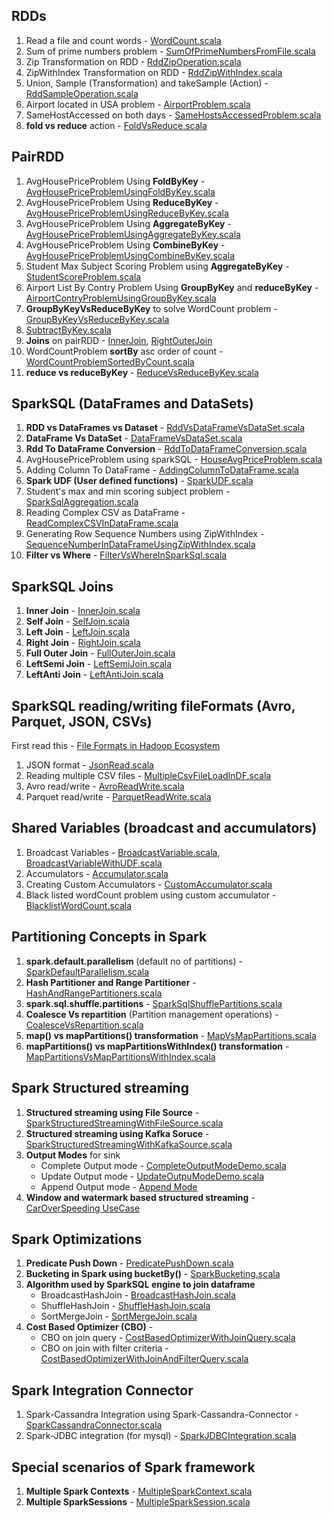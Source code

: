 ## RDDs
1. Read a file and count words - [WordCount.scala](https://github.com/thedevd/techBlog/blob/master/sparkexamples/src/main/scala/com/thedevd/sparkexamples/rdd/WordCount.scala)
2. Sum of prime numbers problem - [SumOfPrimeNumbersFromFile.scala](https://github.com/thedevd/techBlog/blob/master/sparkexamples/src/main/scala/com/thedevd/sparkexamples/rdd/SumOfPrimeNumbersFromFile.scala)
3. Zip Transformation on RDD - [RddZipOperation.scala](https://github.com/thedevd/techBlog/blob/master/sparkexamples/src/main/scala/com/thedevd/sparkexamples/rdd/RddZipOperation.scala)
4. ZipWithIndex Transformation on RDD - [RddZipWithIndex.scala](https://github.com/thedevd/techBlog/blob/master/sparkexamples/src/main/scala/com/thedevd/sparkexamples/rdd/RddZipWithIndex.scala)
5. Union, Sample (Transformation) and takeSample (Action) - [RddSampleOperation.scala](https://github.com/thedevd/techBlog/blob/master/sparkexamples/src/main/scala/com/thedevd/sparkexamples/rdd/RddSampleOperation.scala)
6. Airport located in USA problem - [AirportProblem.scala](https://github.com/thedevd/techBlog/blob/master/sparkexamples/src/main/scala/com/thedevd/sparkexamples/rdd/AirportProblem.scala)
7. SameHostAccessed on both days - [SameHostsAccessedProblem.scala](https://github.com/thedevd/techBlog/blob/master/sparkexamples/src/main/scala/com/thedevd/sparkexamples/rdd/SameHostsAccessedProblem.scala)
8. **fold vs reduce** action - [FoldVsReduce.scala](https://github.com/thedevd/techBlog/blob/master/sparkexamples/src/main/scala/com/thedevd/sparkexamples/differences/FoldVsReduce.scala)

## PairRDD
1. AvgHousePriceProblem Using **FoldByKey** - [AvgHousePriceProblemUsingFoldByKey.scala](https://github.com/thedevd/techBlog/blob/master/sparkexamples/src/main/scala/com/thedevd/sparkexamples/pairRdd/aggregates/AvgHousePriceProblemUsingFoldByKey.scala)
2. AvgHousePriceProblem Using **ReduceByKey** - [AvgHousePriceProblemUsingReduceByKey.scala](https://github.com/thedevd/techBlog/blob/master/sparkexamples/src/main/scala/com/thedevd/sparkexamples/pairRdd/aggregates/AvgHousePriceProblemUsingReduceByKey.scala)
3. AvgHousePriceProblem Using **AggregateByKey** - [AvgHousePriceProblemUsingAggregateByKey.scala](https://github.com/thedevd/techBlog/blob/master/sparkexamples/src/main/scala/com/thedevd/sparkexamples/pairRdd/aggregates/AvgHousePriceProblemUsingAggregateByKey.scala)  
4. AvgHousePriceProblem Using **CombineByKey** - [AvgHousePriceProblemUsingCombineByKey.scala](https://github.com/thedevd/techBlog/blob/master/sparkexamples/src/main/scala/com/thedevd/sparkexamples/pairRdd/aggregates/AvgHousePriceProblemUsingCombineByKey.scala) 
5. Student Max Subject Scoring Problem using **AggregateByKey** - [StudentScoreProblem.scala](https://github.com/thedevd/techBlog/blob/master/sparkexamples/src/main/scala/com/thedevd/sparkexamples/pairRdd/aggregates/StudentScoreProblem.scala)
6. Airport List By Contry Problem Using **GroupByKey** and **reduceByKey** - [AirportContryProblemUsingGroupByKey.scala](https://github.com/thedevd/techBlog/blob/master/sparkexamples/src/main/scala/com/thedevd/sparkexamples/pairRdd/groupByKey/AirportContryProblemUsingGroupByKey.scala)
7. **GroupByKeyVsReduceByKey** to solve WordCount problem - [GroupByKeyVsReduceByKey.scala](https://github.com/thedevd/techBlog/blob/master/sparkexamples/src/main/scala/com/thedevd/sparkexamples/pairRdd/groupByKey/GroupByKeyVsReduceByKey.scala)
8. [SubtractByKey.scala](https://github.com/thedevd/techBlog/blob/master/sparkexamples/src/main/scala/com/thedevd/sparkexamples/pairRdd/SubtractByKey.scala)
9. **Joins** on pairRDD - [InnerJoin](https://github.com/thedevd/techBlog/blob/master/sparkexamples/src/main/scala/com/thedevd/sparkexamples/pairRdd/join/InnerJoinOnRdd.scala), [RightOuterJoin](https://github.com/thedevd/techBlog/blob/master/sparkexamples/src/main/scala/com/thedevd/sparkexamples/pairRdd/join/RightOuterJoinOnRdd.scala)
10. WordCountProblem **sortBy** asc order of count - [WordCountProblemSortedByCount.scala](https://github.com/thedevd/techBlog/blob/master/sparkexamples/src/main/scala/com/thedevd/sparkexamples/pairRdd/sort/WordCountProblemSortedByCount.scala)
11. **reduce vs reduceByKey** - [ReduceVsReduceByKey.scala](https://github.com/thedevd/techBlog/blob/master/sparkexamples/src/main/scala/com/thedevd/sparkexamples/differences/ReduceVsReduceByKey.scala)

## SparkSQL (DataFrames and DataSets)
1. **RDD vs DataFrames vs Dataset** - [RddVsDataFrameVsDataSet.scala](https://github.com/thedevd/techBlog/blob/master/sparkexamples/src/main/scala/com/thedevd/sparkexamples/sparksql/RddVsDataFrameVsDataSet.scala)
2. **DataFrame Vs DataSet** - [DataFrameVsDataSet.scala](https://github.com/thedevd/techBlog/blob/master/sparkexamples/src/main/scala/com/thedevd/sparkexamples/sparksql/DataFrameVsDataSet.scala)
3. **Rdd To DataFrame Conversion** - [RddToDataFrameConversion.scala](https://github.com/thedevd/techBlog/blob/master/sparkexamples/src/main/scala/com/thedevd/sparkexamples/sparksql/RddToDataFrameConversion.scala)
4. AvgHousePriceProblem using sparkSQL - [HouseAvgPriceProblem.scala](https://github.com/thedevd/techBlog/blob/master/sparkexamples/src/main/scala/com/thedevd/sparkexamples/sparksql/HouseAvgPriceProblem.scala)
5. Adding Column To DataFrame - [AddingColumnToDataFrame.scala](https://github.com/thedevd/techBlog/blob/master/sparkexamples/src/main/scala/com/thedevd/sparkexamples/sparksql/AddingColumnToDataFrame.scala)
6. **Spark UDF (User defined functions)** - [SparkUDF.scala](https://github.com/thedevd/techBlog/blob/master/sparkexamples/src/main/scala/com/thedevd/sparkexamples/sparksql/SparkUDF.scala)
7. Student's max and min scoring subject problem - [SparkSqlAggregation.scala](https://github.com/thedevd/techBlog/blob/master/sparkexamples/src/main/scala/com/thedevd/sparkexamples/sparksql/SparkSqlAggregation.scala)
8. Reading Complex CSV as DataFrame - [ReadComplexCSVInDataFrame.scala](https://github.com/thedevd/techBlog/blob/master/sparkexamples/src/main/scala/com/thedevd/sparkexamples/sparksql/ReadComplexCSVInDataFrame.scala)
9. Generating Row Sequence Numbers using ZipWithIndex - [SequenceNumberInDataFrameUsingZipWithIndex.scala](https://github.com/thedevd/techBlog/blob/master/sparkexamples/src/main/scala/com/thedevd/sparkexamples/sparksql/SequenceNumberInDataFrameUsingZipWithIndex.scala)
10. **Filter vs Where** - [FilterVsWhereInSparkSql.scala](https://github.com/thedevd/techBlog/blob/master/sparkexamples/src/main/scala/com/thedevd/sparkexamples/differences/FilterVsWhereInSparkSql.scala)

## SparkSQL Joins
1. **Inner Join** - [InnerJoin.scala](https://github.com/thedevd/techBlog/blob/master/sparkexamples/src/main/scala/com/thedevd/sparkexamples/sparksql/joins/InnerJoin.scala)
2. **Self Join** - [SelfJoin.scala](https://github.com/thedevd/techBlog/blob/master/sparkexamples/src/main/scala/com/thedevd/sparkexamples/sparksql/joins/SelfJoin.scala)
3. **Left Join** - [LeftJoin.scala](https://github.com/thedevd/techBlog/blob/master/sparkexamples/src/main/scala/com/thedevd/sparkexamples/sparksql/joins/LeftJoin.scala)
4. **Right Join** - [RightJoin.scala](https://github.com/thedevd/techBlog/blob/master/sparkexamples/src/main/scala/com/thedevd/sparkexamples/sparksql/joins/RightJoin.scala)
5. **Full Outer Join** - [FullOuterJoin.scala](https://github.com/thedevd/techBlog/blob/master/sparkexamples/src/main/scala/com/thedevd/sparkexamples/sparksql/joins/FullOuterJoin.scala)
6. **LeftSemi Join** - [LeftSemiJoin.scala](https://github.com/thedevd/techBlog/blob/master/sparkexamples/src/main/scala/com/thedevd/sparkexamples/sparksql/joins/LeftSemiJoin.scala)
7. **LeftAnti Join** - [LeftAntiJoin.scala](https://github.com/thedevd/techBlog/blob/master/sparkexamples/src/main/scala/com/thedevd/sparkexamples/sparksql/joins/LeftAntiJoin.scala)

## SparkSQL reading/writing fileFormats (Avro, Parquet, JSON, CSVs)
First read this - [File Formats in Hadoop Ecosystem](https://github.com/thedevd/techBlog/wiki/File-formats-in-Hadoop-ecosystem)
1. JSON format - [JsonRead.scala](https://github.com/thedevd/techBlog/blob/master/sparkexamples/src/main/scala/com/thedevd/sparkexamples/fileformats/JsonRead.scala)
2. Reading multiple CSV files - [MultipleCsvFileLoadInDF.scala](https://github.com/thedevd/techBlog/blob/master/sparkexamples/src/main/scala/com/thedevd/sparkexamples/fileformats/MultipleCsvFileLoadInDF.scala)
3. Avro read/write - [AvroReadWrite.scala](https://github.com/thedevd/techBlog/blob/master/sparkexamples/src/main/scala/com/thedevd/sparkexamples/fileformats/AvroReadWrite.scala)
4. Parquet read/write - [ParquetReadWrite.scala](https://github.com/thedevd/techBlog/blob/master/sparkexamples/src/main/scala/com/thedevd/sparkexamples/fileformats/ParquetReadWrite.scala)

## Shared Variables (broadcast and accumulators)
1. Broadcast Variables - [BroadcastVariable.scala](https://github.com/thedevd/techBlog/blob/master/sparkexamples/src/main/scala/com/thedevd/sparkexamples/sharedvariables/BroadcastVariable.scala), [BroadcastVariableWithUDF.scala](https://github.com/thedevd/techBlog/blob/master/sparkexamples/src/main/scala/com/thedevd/sparkexamples/sharedvariables/BroadcastVariableWithUDF.scala)
2. Accumulators - [Accumulator.scala](https://github.com/thedevd/techBlog/blob/master/sparkexamples/src/main/scala/com/thedevd/sparkexamples/sharedvariables/Accumulator.scala)
3. Creating Custom Accumulators - [CustomAccumulator.scala](https://github.com/thedevd/techBlog/blob/master/sparkexamples/src/main/scala/com/thedevd/sparkexamples/sharedvariables/CustomAccumulator.scala)
4. Black listed wordCount problem using custom accumulator - [BlacklistWordCount.scala](https://github.com/thedevd/techBlog/blob/master/sparkexamples/src/main/scala/com/thedevd/sparkexamples/sharedvariables/BlacklistWordCount.scala)

## Partitioning Concepts in Spark
1. **spark.default.parallelism** (default no of partitions) - [SparkDefaultParallelism.scala](https://github.com/thedevd/techBlog/blob/master/sparkexamples/src/main/scala/com/thedevd/sparkexamples/partitions/SparkDefaultParallelism.scala)
2. **Hash Partitioner and Range Partitioner** - [HashAndRangePartitioners.scala](https://github.com/thedevd/techBlog/blob/master/sparkexamples/src/main/scala/com/thedevd/sparkexamples/partitions/HashAndRangePartitioners.scala)
3. **spark.sql.shuffle.partitions** - [SparkSqlShufflePartitions.scala](https://github.com/thedevd/techBlog/blob/master/sparkexamples/src/main/scala/com/thedevd/sparkexamples/partitions/SparkSqlShufflePartitions.scala)
4. **Coalesce Vs repartition** (Partition management operations) - [CoalesceVsRepartition.scala](https://github.com/thedevd/techBlog/blob/master/sparkexamples/src/main/scala/com/thedevd/sparkexamples/differences/CoalesceVsRepartition.scala)
5. **map() vs mapPartitions() transformation** - [MapVsMapPartitions.scala](https://github.com/thedevd/techBlog/blob/master/sparkexamples/src/main/scala/com/thedevd/sparkexamples/differences/MapVsMapPartitions.scala)
6.  **mapPartitions() vs mapPartitionsWithIndex() transformation** - [MapPartitionsVsMapPartitionsWithIndex.scala](https://github.com/thedevd/techBlog/blob/master/sparkexamples/src/main/scala/com/thedevd/sparkexamples/differences/MapPartitionsVsMapPartitionsWithIndex.scala)

## Spark Structured streaming
1. **Structured streaming using File Source** - [SparkStructuredStreamingWithFileSource.scala](https://github.com/thedevd/techBlog/blob/master/sparkexamples/src/main/scala/com/thedevd/sparkexamples/streaming/filestreams/SparkStructuredStreamingWithFileSource.scala)
2. **Structured streaming using Kafka Soruce** - [SparkStructuredStreamingWithKafkaSource.scala](https://github.com/thedevd/techBlog/blob/master/sparkexamples/src/main/scala/com/thedevd/sparkexamples/streaming/kafkasource/SparkStructuredStreamingWithKafkaSource.scala)
3. **Output Modes** for sink
   * Complete Output mode - [CompleteOutputModeDemo.scala](https://github.com/thedevd/techBlog/blob/master/sparkexamples/src/main/scala/com/thedevd/sparkexamples/streaming/kafkasource/CompleteOutputModeDemo.scala)
   * Update Output mode - [UpdateOutpuModeDemo.scala](https://github.com/thedevd/techBlog/blob/master/sparkexamples/src/main/scala/com/thedevd/sparkexamples/streaming/kafkasource/UpdateOutpuModeDemo.scala)
   * Append Output mode - [Append Mode](https://github.com/thedevd/techBlog/blob/master/sparkexamples/src/main/scala/com/thedevd/sparkexamples/streaming/filestreams/SparkStructuredStreamingWithFileSource.scala)
4. **Window and watermark based structured streaming** - [CarOverSpeeding UseCase](https://github.com/thedevd/techBlog/blob/master/sparkexamples/src/main/scala/com/thedevd/sparkexamples/streaming/windowing/CarOverSpeedingAggregation.scala)

## Spark Optimizations
1. **Predicate Push Down** - [PredicatePushDown.scala](https://github.com/thedevd/techBlog/blob/master/sparkexamples/src/main/scala/com/thedevd/sparkexamples/optimizations/PredicatePushDown.scala)
2. **Bucketing in Spark using bucketBy()** - [SparkBucketing.scala](https://github.com/thedevd/techBlog/blob/master/sparkexamples/src/main/scala/com/thedevd/sparkexamples/optimizations/SparkBucketing.scala)
3. **Algorithm used by SparkSQL engine to join dataframe**
   * BroadcastHashJoin - [BroadcastHashJoin.scala](https://github.com/thedevd/techBlog/blob/master/sparkexamples/src/main/scala/com/thedevd/sparkexamples/optimizations/BroadcastHashJoin.scala)
   * ShuffleHashJoin - [ShuffleHashJoin.scala](https://github.com/thedevd/techBlog/blob/master/sparkexamples/src/main/scala/com/thedevd/sparkexamples/optimizations/ShuffleHashJoin.scala)
   * SortMergeJoin - [SortMergeJoin.scala](https://github.com/thedevd/techBlog/blob/master/sparkexamples/src/main/scala/com/thedevd/sparkexamples/optimizations/SortMergeJoin.scala)
4. **Cost Based Optimizer (CBO)** - 
   * CBO on join query - [CostBasedOptimizerWithJoinQuery.scala](https://github.com/thedevd/techBlog/blob/master/sparkexamples/src/main/scala/com/thedevd/sparkexamples/optimizations/CostBasedOptimizerWithJoinQuery.scala)
   * CBO on join with filter criteria - [CostBasedOptimizerWithJoinAndFilterQuery.scala](https://github.com/thedevd/techBlog/blob/master/sparkexamples/src/main/scala/com/thedevd/sparkexamples/optimizations/CostBasedOptimizerWithJoinAndFilterQuery.scala) 
   
## Spark Integration Connector 
1. Spark-Cassandra Integration using Spark-Cassandra-Connector - [SparkCassandraConnector.scala](https://github.com/thedevd/techBlog/blob/master/sparkexamples/src/main/scala/com/thedevd/sparkexamples/integration/SparkCassandraConnector.scala)
2. Spark-JDBC integration (for mysql) - [SparkJDBCIntegration.scala](https://github.com/thedevd/techBlog/blob/master/sparkexamples/src/main/scala/com/thedevd/sparkexamples/integration/SparkJDBCIntegration.scala)

## Special scenarios of Spark framework
1. **Multiple Spark Contexts** - [MultipleSparkContext.scala](https://github.com/thedevd/techBlog/blob/master/sparkexamples/src/main/scala/com/thedevd/sparkexamples/specialcase/MultipleSparkContext.scala)
2. **Multiple SparkSessions** - [MultipleSparkSession.scala](https://github.com/thedevd/techBlog/blob/master/sparkexamples/src/main/scala/com/thedevd/sparkexamples/specialcase/MultipleSparkSession.scala)
